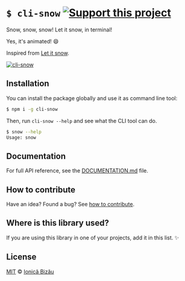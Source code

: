 # `$ cli-snow` [![Support this project][donate-now]][paypal-donations]

Snow, snow, snow! Let it snow, in terminal!

Yes, it's animated! :smile:

Inspired from [Let it snow](https://github.com/peachananr/let_it_snow).

[![cli-snow](http://i.imgur.com/XwcGZsn.gif)](#)

## Installation

You can install the package globally and use it as command line tool:

```sh
$ npm i -g cli-snow
```

Then, run `cli-snow --help` and see what the CLI tool can do.

```sh
$ snow --help
Usage: snow
```

## Documentation

For full API reference, see the [DOCUMENTATION.md][docs] file.

## How to contribute
Have an idea? Found a bug? See [how to contribute][contributing].

## Where is this library used?
If you are using this library in one of your projects, add it in this list. :sparkles:

## License

[MIT][license] © [Ionică Bizău][website]

[paypal-donations]: https://www.paypal.com/cgi-bin/webscr?cmd=_s-xclick&hosted_button_id=RVXDDLKKLQRJW
[donate-now]: http://i.imgur.com/6cMbHOC.png

[license]: http://showalicense.com/?fullname=Ionic%C4%83%20Biz%C4%83u%20%3Cbizauionica%40gmail.com%3E%20(http%3A%2F%2Fionicabizau.net)&year=2014#license-mit
[website]: http://ionicabizau.net
[contributing]: /CONTRIBUTING.md
[docs]: /DOCUMENTATION.md